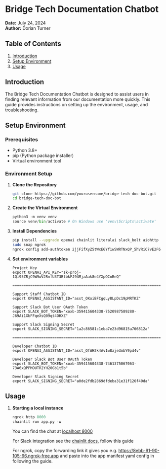 # Bridge Tech Documentation Chatbot

**Date:** July 24, 2024  
**Author:** Dorian Turner
## Table of Contents
1. [Introduction](#introduction)
2. [Setup Environment](#setup-environment)
3. [Usage](#usage)


## Introduction
The Bridge Tech Documentation Chatbot is designed to assist users in finding relevant information from our documentation more quickly. This guide provides instructions on setting up the environment, usage, and troubleshooting.

## Setup Environment

### Prerequisites
- Python 3.8+
- pip (Python package installer)
- Virtual environment tool

### Environment Setup

1. **Clone the Repository**
   ```bash
   git clone https://github.com/yourusername/bridge-tech-doc-bot.git
   cd bridge-tech-doc-bot

2. **Create the Virtual Environment**
    ```python
    python3 -m venv venv
    source venv/bin/activate # On Windows use 'venv\Scripts\activate'

3. **Install Dependencies**
    ```bash
    pip install --upgrade openai chainlit literalai slack_bolt aiohttp
    sudo snap ngrok
    ngrok config add-authtoken 2jjFifXyZ5tWxEGYf1wSWRTNxQP_5hVRiC7vE2F6TEtAX6r7F

4. **Set environment variables**
    ```
    Project Key
    export OPENAI_API_KEY="sk-proj-1Qi95ZRjC9W9wVJRnfU3T3BlbkFJ94MjaAak8e4YXpQCnBeQ"

    =================================================================================

    Support Staff Chatbot ID
    export OPENAI_ASSISTANT_ID="asst_OKoiBFCgqLy8LpDc19pMRTKZ"

    Support Slack Bot User OAuth Token
    export SLACK_BOT_TOKEN="xoxb-359415604338-7520987589280-J69Ai1XbFFqeXsQ09qt4OHXZ"

    Support Slack Signing Secret
    export SLACK_SIGNING_SECRET="1a2c86581c1eba7e23d96815a766812a"

    ==================================================================================

    Developer Chatbot ID
    export OPENAI_ASSISTANT_ID="asst_QfWH2k4Av1w8aje3mbY9pd4v"

    Developer Slack Bot User OAuth Token
    export SLACK_BOT_TOKEN="xoxb-359415604338-7461375067063-73A6xQPPMOUTR2YH20Gb1t5b"

    Developer Slack Signing Secret
    export SLACK_SIGNING_SECRET="a0de2fdb2869dfdeba31e31f126f40da"

## Usage

1. **Starting a local instance**
    ```python 
    ngrok http 8000
    chainlit run app.py -w
    ```
    You can find the chat at [localhost 8000](http://localhost:8000)

    For Slack integration see the [chainlit docs](https://docs.chainlit.io/deploy/slack#how-it-works), follow this guide

    For ngrok, copy the forwarding link it gives you e.g. https://8ebb-91-90-105-66.ngrok-free.app and paste into the app manifest yaml config in following the guide.

